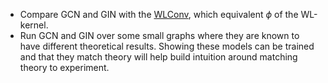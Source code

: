 - Compare GCN and GIN with the [WLConv](https://pytorch-geometric.readthedocs.io/en/latest/modules/nn.html#torch_geometric.nn.conv.WLConv), which equivalent $\phi$ of the WL-kernel.
- Run GCN and GIN over some small graphs where they are known to have different theoretical results. Showing these models can be trained and that they match theory will help build intuition around matching theory to experiment.
